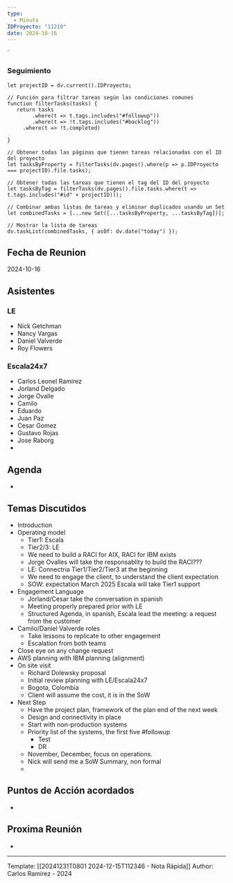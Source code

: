 ```yaml
---
type:
  - Minuta
IDProyecto: "11210"
date: 2024-10-16
---
```

`

### Seguimiento

```dataviewjs
let projectID = dv.current().IDProyecto;

// Función para filtrar tareas según las condiciones comunes
function filterTasks(tasks) {
   return tasks
        .where(t => t.tags.includes("#followup"))
        .where(t => !t.tags.includes("#backlog"))
     .where(t => !t.completed)
        
}

// Obtener todas las páginas que tienen tareas relacionadas con el ID del proyecto
let tasksByProperty = filterTasks(dv.pages().where(p => p.IDProyecto === projectID).file.tasks);

// Obtener todas las tareas que tienen el tag del ID del proyecto
let tasksByTag = filterTasks(dv.pages().file.tasks.where(t => t.tags.includes("#id" + projectID)));

// Combinar ambas listas de tareas y eliminar duplicados usando un Set
let combinedTasks = [...new Set([...tasksByProperty, ...tasksByTag])];

// Mostrar la lista de tareas
dv.taskList(combinedTasks, { asOf: dv.date("today") });
 ```
## Fecha de Reunion
2024-10-16

## Asistentes

### LE
* Nick Getchman
* Nancy Vargas
* Daniel Valverde
* Roy Flowers
### Escala24x7
- Carlos Leonel Ramírez
-  Jorland Delgado
- Jorge Ovalle
- Camilo
- Eduardo
- Juan Paz
- Cesar Gomez
- Gustavo Rojas
- Jose Raborg
- 

## Agenda
* 
## Temas Discutidos
*  Introduction
* Operating model
	* Tier1: Escala
	* Tier2/3: LE
	* We need to build a RACI for AIX, RACI for IBM exists
	* Jorge Ovalles will take the responsablity to build the RACI???
	* LE: Connectria Tier1/Tier2/Tier3 at the beginning
	* We need to engage the client, to understand the client expectation
	* SOW: expectation March 2025 Escala will take Tier1 support
* Engagement Language
	* Jorland/Cesar take the conversation in spanish
	* Meeting properly prepared prior with LE
	* Structured Agenda, in spanish, Escala lead the meeting: a request from the customer
* Camilo/Daniel Valverde roles
	* Take lessons to replicate to other engagement
	* Escalation from both teams
* Close eye on any change request
* AWS planning with IBM planning (alignment)
* On site visit
	* Richard Dolewsky proposal
	* Initial review planning with LE/Escala24x7
	* Bogota, Colombia
	* Client will assume the cost, it is in the SoW
* Next Step
	* Have the project plan, framework of the plan end of  the next week
	* Design and connectivity in place
	* Start with non-production systems
	* Priority list of the systems, the first five #followup 
		* Test
		* DR
	* November, December, focus on operations.
	* Nick will send me a SoW Summary, non formal
	* 

## Puntos de Acción acordados
- 

## Proxima Reunión
*   

---
Template: [[20241231T0801 2024-12-15T112346 - Nota Rápida]]
Author: Carlos Ramírez - 2024
